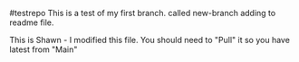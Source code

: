 ﻿#testrepo
This is a test of my first branch. called new-branch adding to readme file. 


This is Shawn - I modified this file.  You should need to "Pull" it so you have latest from "Main"
